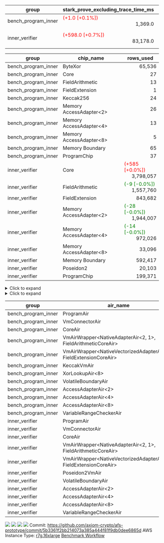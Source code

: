 | group | stark_prove_excluding_trace_time_ms | total_cells | total_cells_used | total_proof_time_ms | trace_gen_time_ms | verify_program_compile_ms |
| --- | --- | --- | --- | --- | --- | --- |
| bench_program_inner | <span style="color: red">(+1.0 [+0.1%])</span> <div style='text-align: right'>1,369.0</div>  | <div style='text-align: right'>1,916,220</div>  | <div style='text-align: right'>146,113</div>  | <span style="color: red">(+1.0 [+0.1%])</span> <div style='text-align: right'>1,391.0</div>  | <div style='text-align: right'>22.0</div>  |  |
| inner_verifier | <span style="color: red">(+598.0 [+0.7%])</span> <div style='text-align: right'>83,178.0</div>  | <div style='text-align: right'>690,356,248</div>  | <span style="color: red">(+34,340 [+0.0%])</span> <div style='text-align: right'>362,605,524</div>  | <span style="color: red">(+361.0 [+0.4%])</span> <div style='text-align: right'>97,345.0</div>  | <span style="color: green">(-237.0 [-1.6%])</span> <div style='text-align: right'>14,167.0</div>  | <span style="color: red">(+196.0 [+0.4%])</span> <div style='text-align: right'>45,928.0</div>  |

| group | chip_name | rows_used |
| --- | --- | --- |
| bench_program_inner | ByteXor | <div style='text-align: right'>65,536</div>  |
| bench_program_inner | Core | <div style='text-align: right'>27</div>  |
| bench_program_inner | FieldArithmetic | <div style='text-align: right'>13</div>  |
| bench_program_inner | FieldExtension | <div style='text-align: right'>1</div>  |
| bench_program_inner | Keccak256 | <div style='text-align: right'>24</div>  |
| bench_program_inner | Memory AccessAdapter<2> | <div style='text-align: right'>26</div>  |
| bench_program_inner | Memory AccessAdapter<4> | <div style='text-align: right'>13</div>  |
| bench_program_inner | Memory AccessAdapter<8> | <div style='text-align: right'>5</div>  |
| bench_program_inner | Memory Boundary | <div style='text-align: right'>65</div>  |
| bench_program_inner | ProgramChip | <div style='text-align: right'>37</div>  |
| inner_verifier | Core | <span style="color: red">(+585 [+0.0%])</span> <div style='text-align: right'>3,798,057</div>  |
| inner_verifier | FieldArithmetic | <span style="color: green">(-9 [-0.0%])</span> <div style='text-align: right'>1,557,760</div>  |
| inner_verifier | FieldExtension | <div style='text-align: right'>843,682</div>  |
| inner_verifier | Memory AccessAdapter<2> | <span style="color: green">(-28 [-0.0%])</span> <div style='text-align: right'>1,944,007</div>  |
| inner_verifier | Memory AccessAdapter<4> | <span style="color: green">(-14 [-0.0%])</span> <div style='text-align: right'>972,026</div>  |
| inner_verifier | Memory AccessAdapter<8> | <div style='text-align: right'>33,096</div>  |
| inner_verifier | Memory Boundary | <div style='text-align: right'>592,417</div>  |
| inner_verifier | Poseidon2 | <div style='text-align: right'>20,103</div>  |
| inner_verifier | ProgramChip | <div style='text-align: right'>199,371</div>  |

<details>
<summary>Click to expand</summary>

| group | dsl_ir | opcode | frequency |
| --- | --- | --- | --- |
| bench_program_inner |  | JAL | <div style='text-align: right'>1</div>  |
| bench_program_inner |  | STOREW | <div style='text-align: right'>2</div>  |
| bench_program_inner | AddE | FE4ADD | <div style='text-align: right'>1</div>  |
| bench_program_inner | AddF | ADD | <div style='text-align: right'>1</div>  |
| bench_program_inner | AddVI | ADD | <div style='text-align: right'>6</div>  |
| bench_program_inner | Alloc | ADD | <div style='text-align: right'>2</div>  |
| bench_program_inner | Alloc | LOADW | <div style='text-align: right'>2</div>  |
| bench_program_inner | Alloc | MUL | <div style='text-align: right'>2</div>  |
| bench_program_inner | For | ADD | <div style='text-align: right'>2</div>  |
| bench_program_inner | For | BNE | <div style='text-align: right'>3</div>  |
| bench_program_inner | For | JAL | <div style='text-align: right'>1</div>  |
| bench_program_inner | For | STOREW | <div style='text-align: right'>1</div>  |
| bench_program_inner | IfEqI | BNE | <div style='text-align: right'>2</div>  |
| bench_program_inner | ImmE | STOREW | <div style='text-align: right'>8</div>  |
| bench_program_inner | ImmF | STOREW | <div style='text-align: right'>2</div>  |
| bench_program_inner | ImmV | STOREW | <div style='text-align: right'>3</div>  |
| bench_program_inner | Keccak256 | KECCAK256 | <div style='text-align: right'>1</div>  |
| bench_program_inner | StoreV | STOREW2 | <div style='text-align: right'>2</div>  |
| inner_verifier |  | JAL | <div style='text-align: right'>1</div>  |
| inner_verifier |  | STOREW | <div style='text-align: right'>2</div>  |
| inner_verifier | AddE | FE4ADD | <div style='text-align: right'>223,919</div>  |
| inner_verifier | AddEFFI | LOADW | <div style='text-align: right'>128</div>  |
| inner_verifier | AddEFFI | STOREW | <div style='text-align: right'>384</div>  |
| inner_verifier | AddEFI | ADD | <div style='text-align: right'>188</div>  |
| inner_verifier | AddEI | ADD | <div style='text-align: right'>66,940</div>  |
| inner_verifier | AddFI | ADD | <span style="color: green">(-9 [-0.1%])</span> <div style='text-align: right'>12,416</div>  |
| inner_verifier | AddV | ADD | <div style='text-align: right'>6,049</div>  |
| inner_verifier | AddVI | ADD | <div style='text-align: right'>271,881</div>  |
| inner_verifier | Alloc | ADD | <div style='text-align: right'>23,942</div>  |
| inner_verifier | Alloc | LOADW | <div style='text-align: right'>23,942</div>  |
| inner_verifier | Alloc | MUL | <div style='text-align: right'>14,447</div>  |
| inner_verifier | AssertEqE | BNE | <div style='text-align: right'>132</div>  |
| inner_verifier | AssertEqEI | BNE | <div style='text-align: right'>4</div>  |
| inner_verifier | AssertEqF | BNE | <div style='text-align: right'>4,054</div>  |
| inner_verifier | AssertEqV | BNE | <div style='text-align: right'>1,182</div>  |
| inner_verifier | AssertEqVI | BNE | <div style='text-align: right'>149</div>  |
| inner_verifier | CycleTrackerEnd | CT_END | <div style='text-align: right'>104,398</div>  |
| inner_verifier | CycleTrackerStart | CT_START | <div style='text-align: right'>104,398</div>  |
| inner_verifier | DivE | BBE4DIV | <div style='text-align: right'>195,093</div>  |
| inner_verifier | DivEIN | BBE4DIV | <div style='text-align: right'>30</div>  |
| inner_verifier | DivEIN | STOREW | <div style='text-align: right'>120</div>  |
| inner_verifier | DivFIN | DIV | <div style='text-align: right'>72</div>  |
| inner_verifier | For | ADD | <div style='text-align: right'>528,357</div>  |
| inner_verifier | For | BNE | <div style='text-align: right'>546,986</div>  |
| inner_verifier | For | JAL | <div style='text-align: right'>18,629</div>  |
| inner_verifier | For | LOADW | <div style='text-align: right'>966</div>  |
| inner_verifier | For | STOREW | <div style='text-align: right'>17,663</div>  |
| inner_verifier | HintBitsF | HINT_BITS | <div style='text-align: right'>22</div>  |
| inner_verifier | HintInputVec | HINT_INPUT | <div style='text-align: right'>9,495</div>  |
| inner_verifier | IfEq | BNE | <div style='text-align: right'>6,158</div>  |
| inner_verifier | IfEqI | BNE | <div style='text-align: right'>121,363</div>  |
| inner_verifier | IfEqI | JAL | <span style="color: red">(+585 [+6.5%])</span> <div style='text-align: right'>9,627</div>  |
| inner_verifier | IfNe | BEQ | <div style='text-align: right'>6,893</div>  |
| inner_verifier | IfNe | JAL | <div style='text-align: right'>21</div>  |
| inner_verifier | IfNeI | BEQ | <div style='text-align: right'>1,006</div>  |
| inner_verifier | ImmE | STOREW | <div style='text-align: right'>12,388</div>  |
| inner_verifier | ImmF | STOREW | <div style='text-align: right'>14,525</div>  |
| inner_verifier | ImmV | STOREW | <div style='text-align: right'>21,682</div>  |
| inner_verifier | LoadE | LOADW | <div style='text-align: right'>41,480</div>  |
| inner_verifier | LoadE | LOADW2 | <div style='text-align: right'>800,736</div>  |
| inner_verifier | LoadF | LOADW | <div style='text-align: right'>11,473</div>  |
| inner_verifier | LoadF | LOADW2 | <div style='text-align: right'>299,007</div>  |
| inner_verifier | LoadV | LOADW | <div style='text-align: right'>11,595</div>  |
| inner_verifier | LoadV | LOADW2 | <div style='text-align: right'>64,069</div>  |
| inner_verifier | MulE | BBE4MUL | <div style='text-align: right'>408,232</div>  |
| inner_verifier | MulEF | MUL | <div style='text-align: right'>1,668</div>  |
| inner_verifier | MulEFI | MUL | <div style='text-align: right'>1,424</div>  |
| inner_verifier | MulEI | BBE4MUL | <div style='text-align: right'>2,570</div>  |
| inner_verifier | MulEI | STOREW | <div style='text-align: right'>10,280</div>  |
| inner_verifier | MulF | MUL | <div style='text-align: right'>22,173</div>  |
| inner_verifier | MulFI | MUL | <div style='text-align: right'>12</div>  |
| inner_verifier | MulV | MUL | <div style='text-align: right'>682</div>  |
| inner_verifier | MulVI | MUL | <div style='text-align: right'>8,259</div>  |
| inner_verifier | NegE | MUL | <div style='text-align: right'>184</div>  |
| inner_verifier | Poseidon2CompressBabyBear | COMP_POS2 | <div style='text-align: right'>7,224</div>  |
| inner_verifier | Poseidon2PermuteBabyBear | PERM_POS2 | <div style='text-align: right'>12,879</div>  |
| inner_verifier | StoreE | STOREW | <div style='text-align: right'>11,244</div>  |
| inner_verifier | StoreE | STOREW2 | <div style='text-align: right'>11,156</div>  |
| inner_verifier | StoreF | STOREW | <div style='text-align: right'>12,380</div>  |
| inner_verifier | StoreF | STOREW2 | <div style='text-align: right'>101,810</div>  |
| inner_verifier | StoreHintWord | ADD | <div style='text-align: right'>192,455</div>  |
| inner_verifier | StoreHintWord | SHINTW | <div style='text-align: right'>202,632</div>  |
| inner_verifier | StoreV | STOREW | <div style='text-align: right'>1,394</div>  |
| inner_verifier | StoreV | STOREW2 | <div style='text-align: right'>24,133</div>  |
| inner_verifier | SubE | FE4SUB | <div style='text-align: right'>13,838</div>  |
| inner_verifier | SubEF | LOADW | <div style='text-align: right'>1,168,350</div>  |
| inner_verifier | SubEF | SUB | <div style='text-align: right'>389,450</div>  |
| inner_verifier | SubEFI | ADD | <div style='text-align: right'>1,256</div>  |
| inner_verifier | SubEI | ADD | <div style='text-align: right'>240</div>  |
| inner_verifier | SubV | SUB | <div style='text-align: right'>14,040</div>  |
| inner_verifier | SubVI | SUB | <div style='text-align: right'>1,268</div>  |
| inner_verifier | SubVIN | SUB | <div style='text-align: right'>357</div>  |

</details>

<details>
<summary>Click to expand</summary>

| group | air_name | dsl_ir | opcode | cells_used |
| --- | --- | --- | --- | --- |
| bench_program_inner | Boundary |  | JAL | <div style='text-align: right'>19</div>  |
| bench_program_inner | CoreAir |  | JAL | <div style='text-align: right'>60</div>  |
| bench_program_inner | Boundary |  | STOREW | <div style='text-align: right'>38</div>  |
| bench_program_inner | CoreAir |  | STOREW | <div style='text-align: right'>120</div>  |
| bench_program_inner | <NativeVectorizedAdapterAir<4>,FieldExtensionCoreAir> | AddE | FE4ADD | <div style='text-align: right'>40</div>  |
| bench_program_inner | AccessAdapter<2> | AddE | FE4ADD | <div style='text-align: right'>66</div>  |
| bench_program_inner | AccessAdapter<4> | AddE | FE4ADD | <div style='text-align: right'>39</div>  |
| bench_program_inner | Boundary | AddE | FE4ADD | <div style='text-align: right'>76</div>  |
| bench_program_inner | <NativeAdapterAir<2, 1>,FieldArithmeticCoreAir> | AddF | ADD | <div style='text-align: right'>30</div>  |
| bench_program_inner | Boundary | AddF | ADD | <div style='text-align: right'>19</div>  |
| bench_program_inner | <NativeAdapterAir<2, 1>,FieldArithmeticCoreAir> | AddVI | ADD | <div style='text-align: right'>180</div>  |
| bench_program_inner | Boundary | AddVI | ADD | <div style='text-align: right'>38</div>  |
| bench_program_inner | <NativeAdapterAir<2, 1>,FieldArithmeticCoreAir> | Alloc | ADD | <div style='text-align: right'>60</div>  |
| bench_program_inner | Boundary | Alloc | LOADW | <div style='text-align: right'>38</div>  |
| bench_program_inner | CoreAir | Alloc | LOADW | <div style='text-align: right'>120</div>  |
| bench_program_inner | <NativeAdapterAir<2, 1>,FieldArithmeticCoreAir> | Alloc | MUL | <div style='text-align: right'>60</div>  |
| bench_program_inner | <NativeAdapterAir<2, 1>,FieldArithmeticCoreAir> | For | ADD | <div style='text-align: right'>60</div>  |
| bench_program_inner | CoreAir | For | BNE | <div style='text-align: right'>180</div>  |
| bench_program_inner | CoreAir | For | JAL | <div style='text-align: right'>60</div>  |
| bench_program_inner | Boundary | For | STOREW | <div style='text-align: right'>19</div>  |
| bench_program_inner | CoreAir | For | STOREW | <div style='text-align: right'>60</div>  |
| bench_program_inner | CoreAir | IfEqI | BNE | <div style='text-align: right'>120</div>  |
| bench_program_inner | Boundary | ImmE | STOREW | <div style='text-align: right'>152</div>  |
| bench_program_inner | CoreAir | ImmE | STOREW | <div style='text-align: right'>480</div>  |
| bench_program_inner | Boundary | ImmF | STOREW | <div style='text-align: right'>38</div>  |
| bench_program_inner | CoreAir | ImmF | STOREW | <div style='text-align: right'>120</div>  |
| bench_program_inner | Boundary | ImmV | STOREW | <div style='text-align: right'>38</div>  |
| bench_program_inner | CoreAir | ImmV | STOREW | <div style='text-align: right'>180</div>  |
| bench_program_inner | AccessAdapter<2> | Keccak256 | KECCAK256 | <div style='text-align: right'>220</div>  |
| bench_program_inner | AccessAdapter<4> | Keccak256 | KECCAK256 | <div style='text-align: right'>130</div>  |
| bench_program_inner | AccessAdapter<8> | Keccak256 | KECCAK256 | <div style='text-align: right'>85</div>  |
| bench_program_inner | Boundary | Keccak256 | KECCAK256 | <div style='text-align: right'>722</div>  |
| bench_program_inner | KeccakVmAir | Keccak256 | KECCAK256 | <div style='text-align: right'>76,752</div>  |
| bench_program_inner | Boundary | StoreV | STOREW2 | <div style='text-align: right'>38</div>  |
| bench_program_inner | CoreAir | StoreV | STOREW2 | <div style='text-align: right'>120</div>  |
| inner_verifier | Boundary |  | JAL | <div style='text-align: right'>19</div>  |
| inner_verifier | CoreAir |  | JAL | <div style='text-align: right'>60</div>  |
| inner_verifier | Boundary |  | STOREW | <div style='text-align: right'>38</div>  |
| inner_verifier | CoreAir |  | STOREW | <div style='text-align: right'>120</div>  |
| inner_verifier | <NativeVectorizedAdapterAir<4>,FieldExtensionCoreAir> | AddE | FE4ADD | <div style='text-align: right'>8,956,760</div>  |
| inner_verifier | AccessAdapter<2> | AddE | FE4ADD | <div style='text-align: right'>1,105,742</div>  |
| inner_verifier | AccessAdapter<4> | AddE | FE4ADD | <div style='text-align: right'>653,393</div>  |
| inner_verifier | Boundary | AddE | FE4ADD | <div style='text-align: right'>2,075,560</div>  |
| inner_verifier | AccessAdapter<2> | AddEFFI | LOADW | <div style='text-align: right'>913</div>  |
| inner_verifier | AccessAdapter<4> | AddEFFI | LOADW | <div style='text-align: right'>1,079</div>  |
| inner_verifier | Boundary | AddEFFI | LOADW | <div style='text-align: right'>418</div>  |
| inner_verifier | CoreAir | AddEFFI | LOADW | <div style='text-align: right'>7,680</div>  |
| inner_verifier | AccessAdapter<2> | AddEFFI | STOREW | <div style='text-align: right'>913</div>  |
| inner_verifier | Boundary | AddEFFI | STOREW | <div style='text-align: right'>1,254</div>  |
| inner_verifier | CoreAir | AddEFFI | STOREW | <div style='text-align: right'>23,040</div>  |
| inner_verifier | <NativeAdapterAir<2, 1>,FieldArithmeticCoreAir> | AddEFI | ADD | <div style='text-align: right'>5,640</div>  |
| inner_verifier | AccessAdapter<2> | AddEFI | ADD | <div style='text-align: right'>572</div>  |
| inner_verifier | AccessAdapter<4> | AddEFI | ADD | <div style='text-align: right'>338</div>  |
| inner_verifier | Boundary | AddEFI | ADD | <div style='text-align: right'>2,128</div>  |
| inner_verifier | <NativeAdapterAir<2, 1>,FieldArithmeticCoreAir> | AddEI | ADD | <div style='text-align: right'>2,008,200</div>  |
| inner_verifier | AccessAdapter<2> | AddEI | ADD | <span style="color: green">(-154 [-0.0%])</span> <div style='text-align: right'>372,790</div>  |
| inner_verifier | AccessAdapter<4> | AddEI | ADD | <span style="color: green">(-91 [-0.0%])</span> <div style='text-align: right'>220,285</div>  |
| inner_verifier | Boundary | AddEI | ADD | <div style='text-align: right'>1,132,096</div>  |
| inner_verifier | <NativeAdapterAir<2, 1>,FieldArithmeticCoreAir> | AddFI | ADD | <span style="color: green">(-270 [-0.1%])</span> <div style='text-align: right'>372,480</div>  |
| inner_verifier | Boundary | AddFI | ADD | <div style='text-align: right'>437</div>  |
| inner_verifier | <NativeAdapterAir<2, 1>,FieldArithmeticCoreAir> | AddV | ADD | <div style='text-align: right'>181,470</div>  |
| inner_verifier | Boundary | AddV | ADD | <div style='text-align: right'>38</div>  |
| inner_verifier | <NativeAdapterAir<2, 1>,FieldArithmeticCoreAir> | AddVI | ADD | <div style='text-align: right'>8,156,430</div>  |
| inner_verifier | Boundary | AddVI | ADD | <div style='text-align: right'>14,877</div>  |
| inner_verifier | <NativeAdapterAir<2, 1>,FieldArithmeticCoreAir> | Alloc | ADD | <div style='text-align: right'>718,260</div>  |
| inner_verifier | Boundary | Alloc | LOADW | <div style='text-align: right'>1,653</div>  |
| inner_verifier | CoreAir | Alloc | LOADW | <div style='text-align: right'>1,436,520</div>  |
| inner_verifier | <NativeAdapterAir<2, 1>,FieldArithmeticCoreAir> | Alloc | MUL | <div style='text-align: right'>433,410</div>  |
| inner_verifier | AccessAdapter<2> | Alloc | MUL | <div style='text-align: right'>22</div>  |
| inner_verifier | AccessAdapter<4> | Alloc | MUL | <div style='text-align: right'>26</div>  |
| inner_verifier | AccessAdapter<2> | AssertEqE | BNE | <div style='text-align: right'>726</div>  |
| inner_verifier | AccessAdapter<4> | AssertEqE | BNE | <div style='text-align: right'>429</div>  |
| inner_verifier | CoreAir | AssertEqE | BNE | <div style='text-align: right'>7,920</div>  |
| inner_verifier | AccessAdapter<2> | AssertEqEI | BNE | <div style='text-align: right'>22</div>  |
| inner_verifier | AccessAdapter<4> | AssertEqEI | BNE | <div style='text-align: right'>13</div>  |
| inner_verifier | CoreAir | AssertEqEI | BNE | <div style='text-align: right'>240</div>  |
| inner_verifier | CoreAir | AssertEqF | BNE | <div style='text-align: right'>243,240</div>  |
| inner_verifier | CoreAir | AssertEqV | BNE | <div style='text-align: right'>70,920</div>  |
| inner_verifier | CoreAir | AssertEqVI | BNE | <div style='text-align: right'>8,940</div>  |
| inner_verifier | CoreAir | CycleTrackerEnd | CT_END | <div style='text-align: right'>6,263,880</div>  |
| inner_verifier | CoreAir | CycleTrackerStart | CT_START | <div style='text-align: right'>6,263,880</div>  |
| inner_verifier | <NativeVectorizedAdapterAir<4>,FieldExtensionCoreAir> | DivE | BBE4DIV | <div style='text-align: right'>7,803,720</div>  |
| inner_verifier | AccessAdapter<2> | DivE | BBE4DIV | <div style='text-align: right'>8,568,142</div>  |
| inner_verifier | AccessAdapter<4> | DivE | BBE4DIV | <div style='text-align: right'>5,062,993</div>  |
| inner_verifier | <NativeVectorizedAdapterAir<4>,FieldExtensionCoreAir> | DivEIN | BBE4DIV | <div style='text-align: right'>1,200</div>  |
| inner_verifier | AccessAdapter<2> | DivEIN | BBE4DIV | <div style='text-align: right'>1,232</div>  |
| inner_verifier | AccessAdapter<4> | DivEIN | BBE4DIV | <div style='text-align: right'>728</div>  |
| inner_verifier | Boundary | DivEIN | BBE4DIV | <div style='text-align: right'>456</div>  |
| inner_verifier | AccessAdapter<2> | DivEIN | STOREW | <div style='text-align: right'>429</div>  |
| inner_verifier | AccessAdapter<4> | DivEIN | STOREW | <div style='text-align: right'>117</div>  |
| inner_verifier | CoreAir | DivEIN | STOREW | <div style='text-align: right'>7,200</div>  |
| inner_verifier | <NativeAdapterAir<2, 1>,FieldArithmeticCoreAir> | DivFIN | DIV | <div style='text-align: right'>2,160</div>  |
| inner_verifier | <NativeAdapterAir<2, 1>,FieldArithmeticCoreAir> | For | ADD | <div style='text-align: right'>15,850,710</div>  |
| inner_verifier | CoreAir | For | BNE | <div style='text-align: right'>32,819,160</div>  |
| inner_verifier | AccessAdapter<2> | For | JAL | <div style='text-align: right'>429</div>  |
| inner_verifier | AccessAdapter<4> | For | JAL | <div style='text-align: right'>507</div>  |
| inner_verifier | CoreAir | For | JAL | <div style='text-align: right'>1,117,740</div>  |
| inner_verifier | Boundary | For | LOADW | <div style='text-align: right'>399</div>  |
| inner_verifier | CoreAir | For | LOADW | <div style='text-align: right'>57,960</div>  |
| inner_verifier | Boundary | For | STOREW | <div style='text-align: right'>912</div>  |
| inner_verifier | CoreAir | For | STOREW | <div style='text-align: right'>1,059,780</div>  |
| inner_verifier | CoreAir | HintBitsF | HINT_BITS | <div style='text-align: right'>1,320</div>  |
| inner_verifier | CoreAir | HintInputVec | HINT_INPUT | <div style='text-align: right'>569,700</div>  |
| inner_verifier | CoreAir | IfEq | BNE | <div style='text-align: right'>369,480</div>  |
| inner_verifier | CoreAir | IfEqI | BNE | <div style='text-align: right'>7,281,780</div>  |
| inner_verifier | CoreAir | IfEqI | JAL | <span style="color: red">(+35,100 [+6.5%])</span> <div style='text-align: right'>577,620</div>  |
| inner_verifier | CoreAir | IfNe | BEQ | <div style='text-align: right'>413,580</div>  |
| inner_verifier | CoreAir | IfNe | JAL | <div style='text-align: right'>1,260</div>  |
| inner_verifier | CoreAir | IfNeI | BEQ | <div style='text-align: right'>60,360</div>  |
| inner_verifier | AccessAdapter<2> | ImmE | STOREW | <div style='text-align: right'>3,366</div>  |
| inner_verifier | AccessAdapter<4> | ImmE | STOREW | <div style='text-align: right'>1,989</div>  |
| inner_verifier | Boundary | ImmE | STOREW | <div style='text-align: right'>214,852</div>  |
| inner_verifier | CoreAir | ImmE | STOREW | <div style='text-align: right'>743,280</div>  |
| inner_verifier | Boundary | ImmF | STOREW | <div style='text-align: right'>2,337</div>  |
| inner_verifier | CoreAir | ImmF | STOREW | <div style='text-align: right'>871,500</div>  |
| inner_verifier | Boundary | ImmV | STOREW | <div style='text-align: right'>15,067</div>  |
| inner_verifier | CoreAir | ImmV | STOREW | <div style='text-align: right'>1,300,920</div>  |
| inner_verifier | AccessAdapter<2> | LoadE | LOADW | <div style='text-align: right'>61,116</div>  |
| inner_verifier | AccessAdapter<4> | LoadE | LOADW | <div style='text-align: right'>36,114</div>  |
| inner_verifier | Boundary | LoadE | LOADW | <div style='text-align: right'>505,172</div>  |
| inner_verifier | CoreAir | LoadE | LOADW | <div style='text-align: right'>2,488,800</div>  |
| inner_verifier | AccessAdapter<2> | LoadE | LOADW2 | <div style='text-align: right'>24,090</div>  |
| inner_verifier | AccessAdapter<4> | LoadE | LOADW2 | <div style='text-align: right'>14,235</div>  |
| inner_verifier | Boundary | LoadE | LOADW2 | <div style='text-align: right'>76</div>  |
| inner_verifier | CoreAir | LoadE | LOADW2 | <div style='text-align: right'>48,044,160</div>  |
| inner_verifier | AccessAdapter<2> | LoadF | LOADW | <div style='text-align: right'>22,176</div>  |
| inner_verifier | AccessAdapter<4> | LoadF | LOADW | <div style='text-align: right'>13,104</div>  |
| inner_verifier | AccessAdapter<8> | LoadF | LOADW | <div style='text-align: right'>8,568</div>  |
| inner_verifier | Boundary | LoadF | LOADW | <div style='text-align: right'>494</div>  |
| inner_verifier | CoreAir | LoadF | LOADW | <div style='text-align: right'>688,380</div>  |
| inner_verifier | AccessAdapter<2> | LoadF | LOADW2 | <div style='text-align: right'>605</div>  |
| inner_verifier | AccessAdapter<4> | LoadF | LOADW2 | <div style='text-align: right'>364</div>  |
| inner_verifier | AccessAdapter<8> | LoadF | LOADW2 | <div style='text-align: right'>391</div>  |
| inner_verifier | Boundary | LoadF | LOADW2 | <div style='text-align: right'>532</div>  |
| inner_verifier | CoreAir | LoadF | LOADW2 | <div style='text-align: right'>17,940,420</div>  |
| inner_verifier | Boundary | LoadV | LOADW | <div style='text-align: right'>13,737</div>  |
| inner_verifier | CoreAir | LoadV | LOADW | <div style='text-align: right'>695,700</div>  |
| inner_verifier | Boundary | LoadV | LOADW2 | <div style='text-align: right'>1,615</div>  |
| inner_verifier | CoreAir | LoadV | LOADW2 | <div style='text-align: right'>3,844,140</div>  |
| inner_verifier | <NativeVectorizedAdapterAir<4>,FieldExtensionCoreAir> | MulE | BBE4MUL | <div style='text-align: right'>16,329,280</div>  |
| inner_verifier | AccessAdapter<2> | MulE | BBE4MUL | <span style="color: green">(-154 [-0.0%])</span> <div style='text-align: right'>492,910</div>  |
| inner_verifier | AccessAdapter<4> | MulE | BBE4MUL | <span style="color: green">(-91 [-0.0%])</span> <div style='text-align: right'>291,265</div>  |
| inner_verifier | Boundary | MulE | BBE4MUL | <div style='text-align: right'>1,215,924</div>  |
| inner_verifier | <NativeAdapterAir<2, 1>,FieldArithmeticCoreAir> | MulEF | MUL | <div style='text-align: right'>50,040</div>  |
| inner_verifier | AccessAdapter<2> | MulEF | MUL | <div style='text-align: right'>8,272</div>  |
| inner_verifier | AccessAdapter<4> | MulEF | MUL | <div style='text-align: right'>4,888</div>  |
| inner_verifier | Boundary | MulEF | MUL | <div style='text-align: right'>912</div>  |
| inner_verifier | <NativeAdapterAir<2, 1>,FieldArithmeticCoreAir> | MulEFI | MUL | <div style='text-align: right'>42,720</div>  |
| inner_verifier | AccessAdapter<2> | MulEFI | MUL | <div style='text-align: right'>1,892</div>  |
| inner_verifier | AccessAdapter<4> | MulEFI | MUL | <div style='text-align: right'>1,118</div>  |
| inner_verifier | Boundary | MulEFI | MUL | <div style='text-align: right'>24,092</div>  |
| inner_verifier | <NativeVectorizedAdapterAir<4>,FieldExtensionCoreAir> | MulEI | BBE4MUL | <div style='text-align: right'>102,800</div>  |
| inner_verifier | AccessAdapter<2> | MulEI | BBE4MUL | <div style='text-align: right'>156,728</div>  |
| inner_verifier | AccessAdapter<4> | MulEI | BBE4MUL | <div style='text-align: right'>92,612</div>  |
| inner_verifier | Boundary | MulEI | BBE4MUL | <div style='text-align: right'>153,596</div>  |
| inner_verifier | AccessAdapter<2> | MulEI | STOREW | <div style='text-align: right'>56,298</div>  |
| inner_verifier | AccessAdapter<4> | MulEI | STOREW | <div style='text-align: right'>33,137</div>  |
| inner_verifier | Boundary | MulEI | STOREW | <div style='text-align: right'>57</div>  |
| inner_verifier | CoreAir | MulEI | STOREW | <div style='text-align: right'>616,800</div>  |
| inner_verifier | <NativeAdapterAir<2, 1>,FieldArithmeticCoreAir> | MulF | MUL | <div style='text-align: right'>665,190</div>  |
| inner_verifier | Boundary | MulF | MUL | <div style='text-align: right'>19</div>  |
| inner_verifier | <NativeAdapterAir<2, 1>,FieldArithmeticCoreAir> | MulFI | MUL | <div style='text-align: right'>360</div>  |
| inner_verifier | Boundary | MulFI | MUL | <div style='text-align: right'>19</div>  |
| inner_verifier | <NativeAdapterAir<2, 1>,FieldArithmeticCoreAir> | MulV | MUL | <div style='text-align: right'>20,460</div>  |
| inner_verifier | Boundary | MulV | MUL | <div style='text-align: right'>12,901</div>  |
| inner_verifier | <NativeAdapterAir<2, 1>,FieldArithmeticCoreAir> | MulVI | MUL | <div style='text-align: right'>247,770</div>  |
| inner_verifier | Boundary | MulVI | MUL | <div style='text-align: right'>133</div>  |
| inner_verifier | <NativeAdapterAir<2, 1>,FieldArithmeticCoreAir> | NegE | MUL | <div style='text-align: right'>5,520</div>  |
| inner_verifier | AccessAdapter<2> | NegE | MUL | <div style='text-align: right'>1,122</div>  |
| inner_verifier | AccessAdapter<4> | NegE | MUL | <div style='text-align: right'>663</div>  |
| inner_verifier | Boundary | NegE | MUL | <div style='text-align: right'>2,356</div>  |
| inner_verifier | AccessAdapter<2> | Poseidon2CompressBabyBear | COMP_POS2 | <div style='text-align: right'>298,452</div>  |
| inner_verifier | AccessAdapter<4> | Poseidon2CompressBabyBear | COMP_POS2 | <div style='text-align: right'>176,358</div>  |
| inner_verifier | AccessAdapter<8> | Poseidon2CompressBabyBear | COMP_POS2 | <div style='text-align: right'>115,311</div>  |
| inner_verifier | Poseidon2VmAir<BabyBear> | Poseidon2CompressBabyBear | COMP_POS2 | <div style='text-align: right'>3,019,632</div>  |
| inner_verifier | AccessAdapter<2> | Poseidon2PermuteBabyBear | PERM_POS2 | <div style='text-align: right'>605,022</div>  |
| inner_verifier | AccessAdapter<4> | Poseidon2PermuteBabyBear | PERM_POS2 | <div style='text-align: right'>357,656</div>  |
| inner_verifier | AccessAdapter<8> | Poseidon2PermuteBabyBear | PERM_POS2 | <div style='text-align: right'>235,450</div>  |
| inner_verifier | Poseidon2VmAir<BabyBear> | Poseidon2PermuteBabyBear | PERM_POS2 | <div style='text-align: right'>5,383,422</div>  |
| inner_verifier | AccessAdapter<2> | StoreE | STOREW | <div style='text-align: right'>7,898</div>  |
| inner_verifier | AccessAdapter<4> | StoreE | STOREW | <div style='text-align: right'>4,667</div>  |
| inner_verifier | Boundary | StoreE | STOREW | <div style='text-align: right'>213,636</div>  |
| inner_verifier | CoreAir | StoreE | STOREW | <div style='text-align: right'>674,640</div>  |
| inner_verifier | AccessAdapter<2> | StoreE | STOREW2 | <div style='text-align: right'>45,276</div>  |
| inner_verifier | AccessAdapter<4> | StoreE | STOREW2 | <div style='text-align: right'>26,754</div>  |
| inner_verifier | Boundary | StoreE | STOREW2 | <div style='text-align: right'>28,424</div>  |
| inner_verifier | CoreAir | StoreE | STOREW2 | <div style='text-align: right'>669,360</div>  |
| inner_verifier | Boundary | StoreF | STOREW | <div style='text-align: right'>235,220</div>  |
| inner_verifier | CoreAir | StoreF | STOREW | <div style='text-align: right'>742,800</div>  |
| inner_verifier | AccessAdapter<2> | StoreF | STOREW2 | <div style='text-align: right'>521,202</div>  |
| inner_verifier | AccessAdapter<4> | StoreF | STOREW2 | <div style='text-align: right'>308,126</div>  |
| inner_verifier | AccessAdapter<8> | StoreF | STOREW2 | <div style='text-align: right'>202,912</div>  |
| inner_verifier | Boundary | StoreF | STOREW2 | <div style='text-align: right'>58,596</div>  |
| inner_verifier | CoreAir | StoreF | STOREW2 | <div style='text-align: right'>6,108,600</div>  |
| inner_verifier | <NativeAdapterAir<2, 1>,FieldArithmeticCoreAir> | StoreHintWord | ADD | <div style='text-align: right'>5,773,650</div>  |
| inner_verifier | Boundary | StoreHintWord | SHINTW | <div style='text-align: right'>3,850,008</div>  |
| inner_verifier | CoreAir | StoreHintWord | SHINTW | <div style='text-align: right'>12,157,920</div>  |
| inner_verifier | Boundary | StoreV | STOREW | <div style='text-align: right'>26,486</div>  |
| inner_verifier | CoreAir | StoreV | STOREW | <div style='text-align: right'>83,640</div>  |
| inner_verifier | Boundary | StoreV | STOREW2 | <div style='text-align: right'>454,252</div>  |
| inner_verifier | CoreAir | StoreV | STOREW2 | <div style='text-align: right'>1,447,980</div>  |
| inner_verifier | <NativeVectorizedAdapterAir<4>,FieldExtensionCoreAir> | SubE | FE4SUB | <div style='text-align: right'>553,520</div>  |
| inner_verifier | AccessAdapter<2> | SubE | FE4SUB | <div style='text-align: right'>455,444</div>  |
| inner_verifier | AccessAdapter<4> | SubE | FE4SUB | <div style='text-align: right'>269,126</div>  |
| inner_verifier | Boundary | SubE | FE4SUB | <div style='text-align: right'>958,436</div>  |
| inner_verifier | AccessAdapter<2> | SubEF | LOADW | <div style='text-align: right'>4,283,950</div>  |
| inner_verifier | CoreAir | SubEF | LOADW | <div style='text-align: right'>70,101,000</div>  |
| inner_verifier | <NativeAdapterAir<2, 1>,FieldArithmeticCoreAir> | SubEF | SUB | <div style='text-align: right'>11,683,500</div>  |
| inner_verifier | AccessAdapter<2> | SubEF | SUB | <div style='text-align: right'>4,283,950</div>  |
| inner_verifier | AccessAdapter<4> | SubEF | SUB | <div style='text-align: right'>5,062,850</div>  |
| inner_verifier | <NativeAdapterAir<2, 1>,FieldArithmeticCoreAir> | SubEFI | ADD | <div style='text-align: right'>37,680</div>  |
| inner_verifier | AccessAdapter<2> | SubEFI | ADD | <div style='text-align: right'>462</div>  |
| inner_verifier | AccessAdapter<4> | SubEFI | ADD | <div style='text-align: right'>273</div>  |
| inner_verifier | Boundary | SubEFI | ADD | <div style='text-align: right'>22,344</div>  |
| inner_verifier | <NativeAdapterAir<2, 1>,FieldArithmeticCoreAir> | SubEI | ADD | <div style='text-align: right'>7,200</div>  |
| inner_verifier | AccessAdapter<2> | SubEI | ADD | <div style='text-align: right'>1,914</div>  |
| inner_verifier | AccessAdapter<4> | SubEI | ADD | <div style='text-align: right'>1,131</div>  |
| inner_verifier | Boundary | SubEI | ADD | <div style='text-align: right'>912</div>  |
| inner_verifier | <NativeAdapterAir<2, 1>,FieldArithmeticCoreAir> | SubV | SUB | <div style='text-align: right'>421,200</div>  |
| inner_verifier | Boundary | SubV | SUB | <div style='text-align: right'>76</div>  |
| inner_verifier | <NativeAdapterAir<2, 1>,FieldArithmeticCoreAir> | SubVI | SUB | <div style='text-align: right'>38,040</div>  |
| inner_verifier | Boundary | SubVI | SUB | <div style='text-align: right'>13,357</div>  |
| inner_verifier | <NativeAdapterAir<2, 1>,FieldArithmeticCoreAir> | SubVIN | SUB | <div style='text-align: right'>10,710</div>  |

</details>

| group | air_name | cells | constraints | interactions | main_cols | perm_cols | prep_cols | quotient_deg | rows |
| --- | --- | --- | --- | --- | --- | --- | --- | --- | --- |
| bench_program_inner | ProgramAir | <div style='text-align: right'>1,152</div>  | <div style='text-align: right'>4</div>  | <div style='text-align: right'>1</div>  | <div style='text-align: right'>10</div>  | <div style='text-align: right'>8</div>  |  | <div style='text-align: right'>1</div>  | <div style='text-align: right'>64</div>  |
| bench_program_inner | VmConnectorAir | <div style='text-align: right'>32</div>  | <div style='text-align: right'>8</div>  | <div style='text-align: right'>3</div>  | <div style='text-align: right'>4</div>  | <div style='text-align: right'>12</div>  | <div style='text-align: right'>1</div>  | <div style='text-align: right'>2</div>  | <div style='text-align: right'>2</div>  |
| bench_program_inner | CoreAir | <div style='text-align: right'>3,328</div>  | <div style='text-align: right'>104</div>  | <div style='text-align: right'>19</div>  | <div style='text-align: right'>60</div>  | <div style='text-align: right'>44</div>  |  | <div style='text-align: right'>2</div>  | <div style='text-align: right'>32</div>  |
| bench_program_inner | VmAirWrapper<NativeAdapterAir<2, 1>, FieldArithmeticCoreAir> | <div style='text-align: right'>1,056</div>  | <div style='text-align: right'>27</div>  | <div style='text-align: right'>15</div>  | <div style='text-align: right'>30</div>  | <div style='text-align: right'>36</div>  |  | <div style='text-align: right'>2</div>  | <div style='text-align: right'>16</div>  |
| bench_program_inner | VmAirWrapper<NativeVectorizedAdapterAir<4>, FieldExtensionCoreAir> | <div style='text-align: right'>76</div>  | <div style='text-align: right'>27</div>  | <div style='text-align: right'>15</div>  | <div style='text-align: right'>40</div>  | <div style='text-align: right'>36</div>  |  | <div style='text-align: right'>2</div>  | <div style='text-align: right'>1</div>  |
| bench_program_inner | KeccakVmAir | <div style='text-align: right'>132,544</div>  | <div style='text-align: right'>2,251</div>  | <div style='text-align: right'>235</div>  | <div style='text-align: right'>3,198</div>  | <div style='text-align: right'>944</div>  |  | <div style='text-align: right'>2</div>  | <div style='text-align: right'>32</div>  |
| bench_program_inner | XorLookupAir<8> | <div style='text-align: right'>589,824</div>  | <div style='text-align: right'>4</div>  | <div style='text-align: right'>1</div>  | <div style='text-align: right'>1</div>  | <div style='text-align: right'>8</div>  | <div style='text-align: right'>3</div>  | <div style='text-align: right'>1</div>  | <div style='text-align: right'>65,536</div>  |
| bench_program_inner | VolatileBoundaryAir | <div style='text-align: right'>4,480</div>  | <div style='text-align: right'>21</div>  | <div style='text-align: right'>6</div>  | <div style='text-align: right'>19</div>  | <div style='text-align: right'>16</div>  |  | <div style='text-align: right'>2</div>  | <div style='text-align: right'>128</div>  |
| bench_program_inner | AccessAdapterAir<2> | <div style='text-align: right'>2,240</div>  | <div style='text-align: right'>14</div>  | <div style='text-align: right'>5</div>  | <div style='text-align: right'>11</div>  | <div style='text-align: right'>24</div>  |  | <div style='text-align: right'>2</div>  | <div style='text-align: right'>64</div>  |
| bench_program_inner | AccessAdapterAir<4> | <div style='text-align: right'>1,184</div>  | <div style='text-align: right'>14</div>  | <div style='text-align: right'>5</div>  | <div style='text-align: right'>13</div>  | <div style='text-align: right'>24</div>  |  | <div style='text-align: right'>2</div>  | <div style='text-align: right'>32</div>  |
| bench_program_inner | AccessAdapterAir<8> | <div style='text-align: right'>656</div>  | <div style='text-align: right'>14</div>  | <div style='text-align: right'>5</div>  | <div style='text-align: right'>17</div>  | <div style='text-align: right'>24</div>  |  | <div style='text-align: right'>2</div>  | <div style='text-align: right'>16</div>  |
| bench_program_inner | VariableRangeCheckerAir | <div style='text-align: right'>1,179,648</div>  | <div style='text-align: right'>4</div>  | <div style='text-align: right'>1</div>  | <div style='text-align: right'>1</div>  | <div style='text-align: right'>8</div>  | <div style='text-align: right'>2</div>  | <div style='text-align: right'>1</div>  | <div style='text-align: right'>131,072</div>  |
| inner_verifier | ProgramAir | <div style='text-align: right'>4,718,592</div>  | <div style='text-align: right'>4</div>  | <div style='text-align: right'>1</div>  | <div style='text-align: right'>10</div>  | <div style='text-align: right'>8</div>  |  | <div style='text-align: right'>1</div>  | <div style='text-align: right'>262,144</div>  |
| inner_verifier | VmConnectorAir | <div style='text-align: right'>24</div>  | <div style='text-align: right'>7</div>  | <div style='text-align: right'>3</div>  | <div style='text-align: right'>4</div>  | <div style='text-align: right'>8</div>  | <div style='text-align: right'>1</div>  | <div style='text-align: right'>4</div>  | <div style='text-align: right'>2</div>  |
| inner_verifier | CoreAir | <div style='text-align: right'>335,544,320</div>  | <div style='text-align: right'>98</div>  | <div style='text-align: right'>19</div>  | <div style='text-align: right'>60</div>  | <div style='text-align: right'>20</div>  |  | <div style='text-align: right'>8</div>  | <div style='text-align: right'>4,194,304</div>  |
| inner_verifier | VmAirWrapper<NativeAdapterAir<2, 1>, FieldArithmeticCoreAir> | <div style='text-align: right'>96,468,992</div>  | <div style='text-align: right'>22</div>  | <div style='text-align: right'>15</div>  | <div style='text-align: right'>30</div>  | <div style='text-align: right'>16</div>  |  | <div style='text-align: right'>8</div>  | <div style='text-align: right'>2,097,152</div>  |
| inner_verifier | VmAirWrapper<NativeVectorizedAdapterAir<4>, FieldExtensionCoreAir> | <div style='text-align: right'>58,720,256</div>  | <div style='text-align: right'>22</div>  | <div style='text-align: right'>15</div>  | <div style='text-align: right'>40</div>  | <div style='text-align: right'>16</div>  |  | <div style='text-align: right'>8</div>  | <div style='text-align: right'>1,048,576</div>  |
| inner_verifier | Poseidon2VmAir<BabyBear> | <div style='text-align: right'>14,614,528</div>  | <div style='text-align: right'>374</div>  | <div style='text-align: right'>32</div>  | <div style='text-align: right'>418</div>  | <div style='text-align: right'>28</div>  |  | <div style='text-align: right'>8</div>  | <div style='text-align: right'>32,768</div>  |
| inner_verifier | VolatileBoundaryAir | <div style='text-align: right'>28,311,552</div>  | <div style='text-align: right'>19</div>  | <div style='text-align: right'>6</div>  | <div style='text-align: right'>19</div>  | <div style='text-align: right'>8</div>  |  | <div style='text-align: right'>8</div>  | <div style='text-align: right'>1,048,576</div>  |
| inner_verifier | AccessAdapterAir<2> | <div style='text-align: right'>96,468,992</div>  | <div style='text-align: right'>11</div>  | <div style='text-align: right'>5</div>  | <div style='text-align: right'>11</div>  | <div style='text-align: right'>12</div>  |  | <div style='text-align: right'>4</div>  | <div style='text-align: right'>4,194,304</div>  |
| inner_verifier | AccessAdapterAir<4> | <div style='text-align: right'>52,428,800</div>  | <div style='text-align: right'>11</div>  | <div style='text-align: right'>5</div>  | <div style='text-align: right'>13</div>  | <div style='text-align: right'>12</div>  |  | <div style='text-align: right'>4</div>  | <div style='text-align: right'>2,097,152</div>  |
| inner_verifier | AccessAdapterAir<8> | <div style='text-align: right'>1,900,544</div>  | <div style='text-align: right'>11</div>  | <div style='text-align: right'>5</div>  | <div style='text-align: right'>17</div>  | <div style='text-align: right'>12</div>  |  | <div style='text-align: right'>4</div>  | <div style='text-align: right'>65,536</div>  |
| inner_verifier | VariableRangeCheckerAir | <div style='text-align: right'>1,179,648</div>  | <div style='text-align: right'>4</div>  | <div style='text-align: right'>1</div>  | <div style='text-align: right'>1</div>  | <div style='text-align: right'>8</div>  | <div style='text-align: right'>2</div>  | <div style='text-align: right'>1</div>  | <div style='text-align: right'>131,072</div>  |



[![](https://axiom-public-data-staging-us-east-1.s3.us-east-1.amazonaws.com/benchmark/github/flamegraphs/5b3361f2bb214073a385a444f81f9db0dee6865d/small_e2e.dsl_ir.opcode.air_name.cells_used.reverse.svg)](https://axiom-public-data-staging-us-east-1.s3.us-east-1.amazonaws.com/benchmark/github/flamegraphs/5b3361f2bb214073a385a444f81f9db0dee6865d/small_e2e.dsl_ir.opcode.air_name.cells_used.reverse.svg)
[![](https://axiom-public-data-staging-us-east-1.s3.us-east-1.amazonaws.com/benchmark/github/flamegraphs/5b3361f2bb214073a385a444f81f9db0dee6865d/small_e2e.dsl_ir.opcode.air_name.cells_used.svg)](https://axiom-public-data-staging-us-east-1.s3.us-east-1.amazonaws.com/benchmark/github/flamegraphs/5b3361f2bb214073a385a444f81f9db0dee6865d/small_e2e.dsl_ir.opcode.air_name.cells_used.svg)
[![](https://axiom-public-data-staging-us-east-1.s3.us-east-1.amazonaws.com/benchmark/github/flamegraphs/5b3361f2bb214073a385a444f81f9db0dee6865d/small_e2e.dsl_ir.opcode.frequency.reverse.svg)](https://axiom-public-data-staging-us-east-1.s3.us-east-1.amazonaws.com/benchmark/github/flamegraphs/5b3361f2bb214073a385a444f81f9db0dee6865d/small_e2e.dsl_ir.opcode.frequency.reverse.svg)
[![](https://axiom-public-data-staging-us-east-1.s3.us-east-1.amazonaws.com/benchmark/github/flamegraphs/5b3361f2bb214073a385a444f81f9db0dee6865d/small_e2e.dsl_ir.opcode.frequency.svg)](https://axiom-public-data-staging-us-east-1.s3.us-east-1.amazonaws.com/benchmark/github/flamegraphs/5b3361f2bb214073a385a444f81f9db0dee6865d/small_e2e.dsl_ir.opcode.frequency.svg)
Commit: https://github.com/axiom-crypto/afs-prototype/commit/5b3361f2bb214073a385a444f81f9db0dee6865d
AWS Instance Type: [r7g.16xlarge](https://instances.vantage.sh/aws/ec2/r7g.16xlarge)
[Benchmark Workflow](https://github.com/axiom-crypto/afs-prototype/actions/runs/11472549399)
